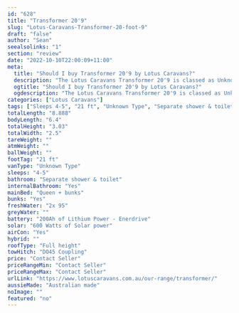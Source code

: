 ```yaml
---
id: "628"
title: "Transformer 20'9"
slug: "Lotus-Caravans-Transformer-20-foot-9"
draft: "false"
author: "Sean"
seealsolinks: "1"
section: "review"
date: "2022-10-10T22:00:09+11:00"
meta:
  title: "Should I buy Transformer 20'9 by Lotus Caravans?"
  description: "The Lotus Caravans Transformer 20'9 is classed as Unknown Type, and sleeps 4-5 people. It is Australian made and comes in at 21 ft. It generally has Separate shower & toilet."
  ogtitle: "Should I buy Transformer 20'9 by Lotus Caravans?"
  ogdescription: "The Lotus Caravans Transformer 20'9 is classed as Unknown Type, and sleeps 4-5 people. It is Australian made and comes in at 21 ft. It generally has Separate shower & toilet."
categories: ["Lotus Caravans"]
tags: ["Sleeps 4-5", "21 ft", "Unknown Type", "Separate shower & toilet", "Full height", "Price Unknown"]
totalLength: "8.888"
bodyLength: "6.4"
totalHeight: "3.03"
totalWidth: "2.5"
tareWeight: ""
atmWeight: ""
ballWeight: ""
footTag: "21 ft"
vanType: "Unknown Type"
sleeps: "4-5"
bathroom: "Separate shower & toilet"
internalBathroom: "Yes"
mainBed: "Queen + bunks"
bunks: "Yes"
freshWater: "2x 95"
greyWater: ""
battery: "200Ah of Lithium Power - Enerdrive"
solar: "600 Watts of Solar power"
airCon: "Yes"
hybrid: ""
roofType: "Full height"
towHitch: "DO45 Coupling"
price: "Contact Seller"
priceRangeMin: "Contact Seller"
priceRangeMax: "Contact Seller"
urlLink: "https://www.lotuscaravans.com.au/our-range/transformer/"
aussieMade: "Australian made"
noImage: ""
featured: "no"
---
```

